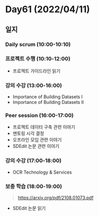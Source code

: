 # Day61 (2022/04/11)

## 일지

### Daily scrum (10:00-10:10)

### 프로젝트 수행 (10:10-12:00)

  * 프로젝트 가이드라인 읽기

### 강의 수강 (13:00-16:00)

  * Importance of Building Datasets I
  * Importance of Building Datasets II

### Peer session (16:00-17:00)

  * 프로젝트 데이터 구축 관련 이야기
  * 멘토링 시각 결정
  * 오프라인 모임 관련 이야기
  * SDEdit 논문 관련 이야기

### 강의 수강 (17:00-18:00)

  * OCR Technology & Services

### 보충 학습 (18:00-19:00)

> https://arxiv.org/pdf/2108.01073.pdf

  * SDEdit 논문 읽기
